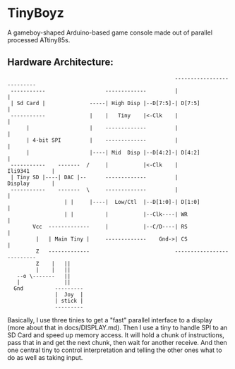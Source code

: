 # TinyBoyz

A gameboy-shaped Arduino-based game console made out of parallel processed ATtiny85s.

## Hardware Architecture:

```
                                                     --------------------------
 -----------                   -------------         |                        |
 | Sd Card |              -----| High Disp |--D[7:5]-| D[7:5]                 |
 -----------              |    |   Tiny    |<-Clk    |                        |
      |                   |    -------------         |                        |
      | 4-bit SPI         |    -------------         |                        |
      |                   |----| Mid  Disp |--D[4:2]-| D[4:2]                 |
 -----------    -------  /     |           |<-Clk    |          Ili9341       |
 | Tiny SD |----| DAC |--      -------------         |          Display       |
 -----------    -------  \     -------------         |                        |
                  | |     |----|  Low/Ctl  |--D[1:0]-| D[1:0]                 |
                  | |          |           |--Clk----| WR                     |
        Vcc  -------------     |           |--C/D----| RS                     |
         |   | Main Tiny |     -------------    Gnd->| CS                     |
         Z   -------------                           --------------------------
         Z    |   ||
         |    |   ||
   --o \-------   ||
   |              ||
  Gnd          ---------
               |  Joy  |
               | stick |
               ---------
```

Basically, I use three tinies to get a "fast" parallel interface to a display (more about that in docs/DISPLAY.md). Then I use a tiny to handle SPI to an SD Card and speed up memory access. It will hold a chunk of instructions, pass that in and get the next chunk, then wait for another receive. And then one central tiny to control interpretation and telling the other ones what to do as well as taking input.
